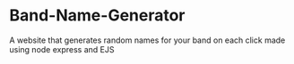 # Band-Name-Generator
A website that generates random names for your band on each click
made using node express and EJS 
